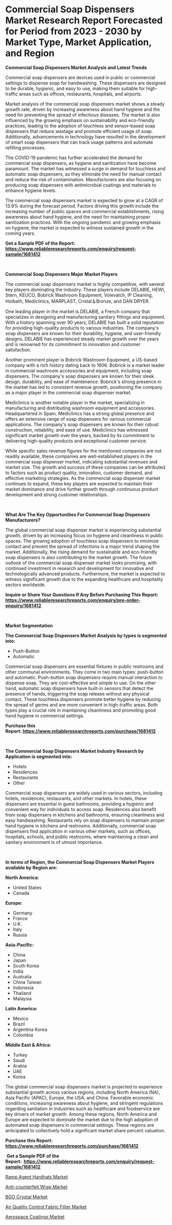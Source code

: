 <p><h1>Commercial Soap Dispensers Market Research Report Forecasted for Period from 2023 -  2030 by Market Type, Market Application, and Region</h1></p><p><strong>Commercial Soap Dispensers Market Analysis and Latest Trends</strong></p>
<p><p>Commercial soap dispensers are devices used in public or commercial settings to dispense soap for handwashing. These dispensers are designed to be durable, hygienic, and easy to use, making them suitable for high-traffic areas such as offices, restaurants, hospitals, and airports.</p><p>Market analysis of the commercial soap dispensers market shows a steady growth rate, driven by increasing awareness about hand hygiene and the need for preventing the spread of infectious diseases. The market is also influenced by the growing emphasis on sustainability and eco-friendly practices, leading to the adoption of touchless and sensor-based soap dispensers that reduce wastage and promote efficient usage of soap. Additionally, advancements in technology have resulted in the development of smart soap dispensers that can track usage patterns and automate refilling processes.</p><p>The COVID-19 pandemic has further accelerated the demand for commercial soap dispensers, as hygiene and sanitization have become paramount. The market has witnessed a surge in demand for touchless and automatic soap dispensers, as they eliminate the need for manual contact and reduce the risk of contamination. Manufacturers are also focusing on producing soap dispensers with antimicrobial coatings and materials to enhance hygiene levels.</p><p>The commercial soap dispensers market is expected to grow at a CAGR of 13.9% during the forecast period. Factors driving this growth include the increasing number of public spaces and commercial establishments, rising awareness about hand hygiene, and the need for maintaining proper sanitization practices. With the ongoing pandemic and growing emphasis on hygiene, the market is expected to witness sustained growth in the coming years.</p></p>
<p><strong>Get a Sample PDF of the Report:&nbsp; <a href="https://www.reliableresearchreports.com/enquiry/request-sample/1681412">https://www.reliableresearchreports.com/enquiry/request-sample/1681412</a></strong></p>
<p>&nbsp;</p>
<p><strong>Commercial Soap Dispensers Major Market Players</strong></p>
<p><p>The commercial soap dispensers market is highly competitive, with several key players dominating the industry. These players include DELABIE, HEWI, Stern, KEUCO, Bobrick Washroom Equipment, Volevatch, IP Cleaning, Hotbath, Mediclinics, MARPLAST, Cristal＆Bronze, and DAN DRYER.</p><p>One leading player in the market is DELABIE, a French company that specializes in designing and manufacturing sanitary fittings and equipment. With a history spanning over 90 years, DELABIE has built a solid reputation for providing high-quality products to various industries. The company's soap dispensers are known for their durability, hygiene, and user-friendly designs. DELABIE has experienced steady market growth over the years and is renowned for its commitment to innovation and customer satisfaction.</p><p>Another prominent player is Bobrick Washroom Equipment, a US-based company with a rich history dating back to 1906. Bobrick is a market leader in commercial washroom accessories and equipment, including soap dispensers. The company's soap dispensers are known for their sleek design, durability, and ease of maintenance. Bobrick's strong presence in the market has led to consistent revenue growth, positioning the company as a major player in the commercial soap dispenser market.</p><p>Mediclinics is another notable player in the market, specializing in manufacturing and distributing washroom equipment and accessories. Headquartered in Spain, Mediclinics has a strong global presence and offers an extensive range of soap dispensers for various commercial applications. The company's soap dispensers are known for their robust construction, reliability, and ease of use. Mediclinics has witnessed significant market growth over the years, backed by its commitment to delivering high-quality products and exceptional customer service.</p><p>While specific sales revenue figures for the mentioned companies are not readily available, these companies are well-established players in the commercial soap dispenser market, indicating substantial revenues and market size. The growth and success of these companies can be attributed to factors such as product quality, innovation, customer demand, and effective marketing strategies. As the commercial soap dispenser market continues to expand, these key players are expected to maintain their market dominance and drive further growth through continuous product development and strong customer relationships.</p></p>
<p>&nbsp;</p>
<p><strong>What Are The Key Opportunities For Commercial Soap Dispensers Manufacturers?</strong></p>
<p><p>The global commercial soap dispenser market is experiencing substantial growth, driven by an increasing focus on hygiene and cleanliness in public spaces. The growing adoption of touchless soap dispensers to minimize contact and prevent the spread of infections is a major trend shaping the market. Additionally, the rising demand for sustainable and eco-friendly soap dispensers is also contributing to the market growth. The future outlook of the commercial soap dispenser market looks promising, with continued investment in research and development for innovative and technologically advanced products. Furthermore, the market is expected to witness significant growth due to the expanding healthcare and hospitality sectors worldwide.</p></p>
<p><strong>Inquire or Share Your Questions If Any Before Purchasing This Report: <a href="https://www.reliableresearchreports.com/enquiry/pre-order-enquiry/1681412">https://www.reliableresearchreports.com/enquiry/pre-order-enquiry/1681412</a></strong></p>
<p>&nbsp;</p>
<p><strong>Market Segmentation</strong></p>
<p><strong>The Commercial Soap Dispensers Market Analysis by types is segmented into:</strong></p>
<p><ul><li>Push-Button</li><li>Automatic</li></ul></p>
<p><p>Commercial soap dispensers are essential fixtures in public restrooms and other communal environments. They come in two main types: push-button and automatic. Push-button soap dispensers require manual interaction to dispense soap. They are cost-effective and simple to use. On the other hand, automatic soap dispensers have built-in sensors that detect the presence of hands, triggering the soap release without any physical contact. These touchless dispensers promote better hygiene by reducing the spread of germs and are more convenient in high-traffic areas. Both types play a crucial role in maintaining cleanliness and promoting good hand hygiene in commercial settings.</p></p>
<p><strong>Purchase this Report:&nbsp;<a href="https://www.reliableresearchreports.com/purchase/1681412">https://www.reliableresearchreports.com/purchase/1681412</a></strong></p>
<p>&nbsp;</p>
<p><strong>The Commercial Soap Dispensers Market Industry Research by Application is segmented into:</strong></p>
<p><ul><li>Hotels</li><li>Residences</li><li>Restaurants</li><li>Other</li></ul></p>
<p><p>Commercial soap dispensers are widely used in various sectors, including hotels, residences, restaurants, and other markets. In hotels, these dispensers are essential in guest bathrooms, providing a hygienic and convenient way for individuals to access soap. Residences also benefit from soap dispensers in kitchens and bathrooms, ensuring cleanliness and easy handwashing. Restaurants rely on soap dispensers to maintain proper hand hygiene in kitchens and restrooms. Additionally, commercial soap dispensers find application in various other markets, such as offices, hospitals, schools, and public restrooms, where maintaining a clean and sanitary environment is of utmost importance.</p></p>
<p>&nbsp;</p>
<p><strong>In terms of Region, the Commercial Soap Dispensers Market Players available by Region are:</strong></p>
<p>
    <p> <strong> North America: </strong>
        <ul>
            <li>United States</li>
            <li>Canada</li>
        </ul>
        </p> 
    <p> <strong> Europe: </strong>
        <ul>
            <li>Germany</li>
            <li>France</li>
            <li>U.K.</li>
            <li>Italy</li>
            <li>Russia</li>
        </ul>
        </p> 
    <p> <strong> Asia-Pacific: </strong>
        <ul>
            <li>China</li>
            <li>Japan</li>
            <li>South Korea</li>
            <li>India</li>
            <li>Australia</li>
            <li>China Taiwan</li>
            <li>Indonesia</li>
            <li>Thailand</li>
            <li>Malaysia</li>
        </ul>
        </p> 
    <p> <strong> Latin America: </strong>
        <ul>
            <li>Mexico</li>
            <li>Brazil</li>
            <li>Argentina Korea</li>
            <li>Colombia</li>
        </ul>
        </p> 
    <p> <strong> Middle East & Africa: </strong>
        <ul>
            <li>Turkey</li>
            <li>Saudi</li>
            <li>Arabia</li>
            <li>UAE</li>
            <li>Korea</li>
        </ul>
    </p>
    </p>
<p><p>The global commercial soap dispensers market is projected to experience substantial growth across various regions, including North America (NA), Asia Pacific (APAC), Europe, the USA, and China. Favorable economic conditions, increasing awareness about hygiene, and stringent regulations regarding sanitation in industries such as healthcare and foodservice are key drivers of market growth. Among these regions, North America and Europe are expected to dominate the market due to the high adoption of automated soap dispensers in commercial settings. These regions are anticipated to collectively hold a significant market share percent valuation.</p></p>
<p><strong>Purchase this Report: <a href="https://www.reliableresearchreports.com/purchase/1681412">https://www.reliableresearchreports.com/purchase/1681412</a></strong></p>
<p>&nbsp;<strong>Get a Sample PDF of the Report:&nbsp;&nbsp;<a href="https://www.reliableresearchreports.com/enquiry/request-sample/1681412">https://www.reliableresearchreports.com/enquiry/request-sample/1681412</a></strong></p>
<p><strong></strong></p>
<p><p><a href="https://www.linkedin.com/pulse/ramp-agent-hardhats-market-size-share-global-analysis-report-fob7e/">Ramp Agent Hardhats Market</a></p><p><a href="https://github.com/luckyshygirl/Market-Research-Report-List-1/blob/main/anti-counterfeit-wrap-market.md">Anti-counterfeit Wrap Market</a></p><p><a href="https://medium.com/@tiannathiel2023/bgo-crystal-market-size-growth-forecast-2023-2030-b9ea034148e6">BGO Crystal Market</a></p><p><a href="https://github.com/vimar16th/Market-Research-Report-List-1/blob/main/air-quality-control-fabric-filter-market.md">Air Quality Control Fabric Filter Market</a></p><p><a href="https://medium.com/@serenaframi/aerospace-coatings-market-size-growth-forecast-2023-2030-e5db70b023cc">Aerospace Coatings Market</a></p></p>